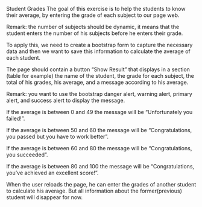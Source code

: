 Student Grades
The goal of this exercise is to help the students to know their average, by entering the grade of each subject to our page web.

Remark: the number of subjects should be dynamic, it means that the student enters the number of his subjects before he enters their grade.

To apply this, we need to create a bootstrap form to capture the necessary data and then we want to save this information to calculate the average of each student.

The page should contain a button “Show Result” that displays in a section (table for example) the name of the student, the grade for each subject, the total of his grades, his average, and a message according to his average.

Remark: you want to use the bootstrap danger alert, warning alert, primary alert, and success alert to display the message.

If the average is between 0 and 49 the message will be “Unfortunately you failed!”.

If the average is between 50 and 60 the message will be “Congratulations, you passed but you have to work better”.

If the average is between 60 and 80 the message will be “Congratulations, you succeeded”.

If the average is between 80 and 100 the message will be “Congratulations, you’ve achieved an excellent score!”.

When the user reloads the page, he can enter the grades of another student to calculate his average. But all information about the former(previous) student will disappear for now.
